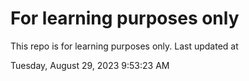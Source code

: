# For learning purposes only
This repo is for learning purposes only.
Last updated at

Tuesday, August 29, 2023 9:53:23 AM

